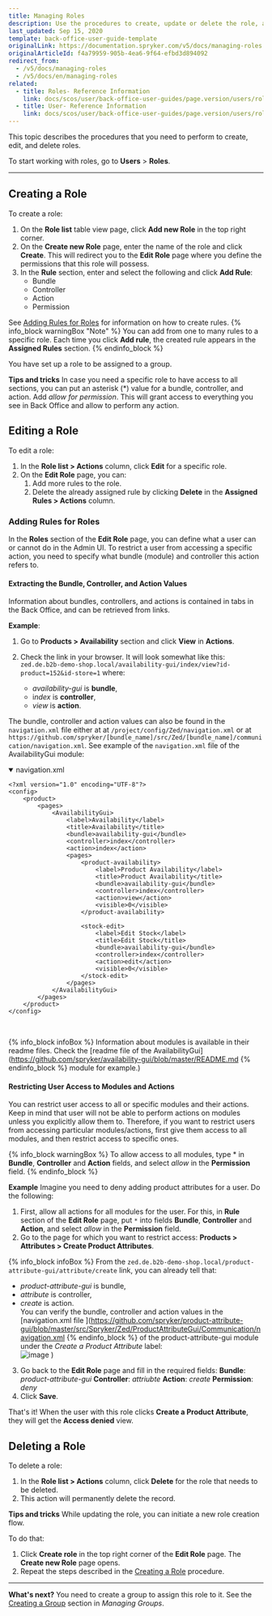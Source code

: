 ```yaml
---
title: Managing Roles
description: Use the procedures to create, update or delete the role, add a rule for the role, and assign the role to a group in the Back Office.
last_updated: Sep 15, 2020
template: back-office-user-guide-template
originalLink: https://documentation.spryker.com/v5/docs/managing-roles
originalArticleId: f4a79959-905b-4ea6-9f64-efbd3d894092
redirect_from:
  - /v5/docs/managing-roles
  - /v5/docs/en/managing-roles
related:
  - title: Roles- Reference Information
    link: docs/scos/user/back-office-user-guides/page.version/users/roles-groups-and-users/references/roles-reference-information.html
  - title: User- Reference Information
    link: docs/scos/user/back-office-user-guides/page.version/users/roles-groups-and-users/references/user-reference-information.html
---
```


This topic describes the procedures that you need to perform to create, edit, and delete roles.

To start working with roles, go to **Users** > **Roles**.
***
## Creating a Role
To create a role: 
1. On the **Role list** table view page, click **Add new Role** in the top right corner. 
2. On the **Create new Role** page, enter the name of the role and click **Create**. 
This will redirect you to the **Edit Role** page where you define the permissions that this role will possess.
3. In the **Rule** section, enter and select the following and click **Add Rule**:
    * Bundle
    * Controller
    * Action
    * Permission

See [Adding Rules for Roles](/docs/scos/user/back-office-user-guides/{{page.version}}/users/roles-groups-and-users/managing-roles.html#adding-rules-for-roles) for information on how to create rules.
{% info_block warningBox "Note" %}
You can add from one to many rules to a specific role. Each time you click **Add rule**, the created rule appears in the **Assigned Rules** section.
{% endinfo_block %}

You have set up a role to be assigned to a group. 

**Tips and tricks**
In case you need a specific role to have access to all sections, you can put an asterisk (*) value for a bundle, controller, and action. Add _allow for permission_. This will grant access to everything you see in Back Office and allow to perform any action.


## Editing a Role
To edit a role:

1. In the **Role list > Actions** column, click **Edit** for a specific role.  
2. On the **Edit Role** page, you can:
    1. Add more rules to the role.
    2. Delete the already assigned rule by clicking **Delete** in the **Assigned Rules > Actions** column.

### Adding Rules for Roles
In the **Roles** section of the **Edit Role** page, you can define what a user can or cannot do in the Admin UI. To restrict a user from accessing a specific action, you need to specify what bundle (module) and controller this action refers to.

#### Extracting the Bundle, Controller, and Action Values 

Information about bundles, controllers, and actions is contained in tabs in the Back Office, and can be retrieved from links. 

**Example**:
1. Go to **Products > Availability** section and click **View** in **Actions**. 
2. Check the link in your browser. It will look somewhat like this: `zed.de.b2b-demo-shop.local/availability-gui/index/view?id-product=152&id-store=1`
where: 

    * *availability-gui* is **bundle**, 
    * i*ndex* is **controller**,
    * *view* is **action**.

The bundle, controller and action values can also be found in the `navigation.xml` file either at 
at `/project/config/Zed/navigation.xml` or at ```https://github.com/spryker/[bundle_name]/src/Zed/[bundle_name]/communication/navigation.xml```. 
See example of the `navigation.xml` file of the AvailabilityGui module:

<details open>
<summary markdown='span'>navigation.xml</summary>
   
```
<?xml version="1.0" encoding="UTF-8"?>
<config>
    <product>
        <pages>
            <AvailabilityGui>
                <label>Availability</label>
                <title>Availability</title>
                <bundle>availability-gui</bundle>
                <controller>index</controller>
                <action>index</action>
                <pages>
                    <product-availability>
                        <label>Product Availability</label>
                        <title>Product Availability</title>
                        <bundle>availability-gui</bundle>
                        <controller>index</controller>
                        <action>view</action>
                        <visible>0</visible>
                    </product-availability>

                    <stock-edit>
                        <label>Edit Stock</label>
                        <title>Edit Stock</title>
                        <bundle>availability-gui</bundle>
                        <controller>index</controller>
                        <action>edit</action>
                        <visible>0</visible>
                    </stock-edit>
                </pages>
            </AvailabilityGui>
        </pages>
    </product>
</config>
```
 <br>
</details>

{% info_block infoBox %}
Information about modules is available in their readme files. Check the [readme file of the AvailabilityGui](https://github.com/spryker/availability-gui/blob/master/README.md
{% endinfo_block %} module for example.)

#### Restricting User Access to Modules and Actions

You can restrict user access to all or specific modules and their actions. 
Keep in mind that user will not be able to perform actions on modules unless you explicitly allow them to. Therefore, if you want to restrict users from accessing particular modules/actions, first give them access to all modules, and then restrict access to specific ones. 

{% info_block warningBox %}
To allow access to all modules, type * in **Bundle**, **Controller** and **Action** fields, and select _allow_ in the **Permission** field.
{% endinfo_block %}

**Example**
Imagine you need to deny adding product attributes for a user. Do the following:
1. First, allow all actions for all modules for the user. For this, in **Rule** section of the **Edit Role** page, put `*` into fields **Bundle**, **Controller** and **Action**, and select _allow_ in the **Permission** field.
2.  Go to the page for which you want to restrict access: **Products > Attributes > Create Product Attributes**.

{% info_block infoBox %}
From the `zed.de.b2b-demo-shop.local/product-attribute-gui/attribute/create` link, you can already tell that:<br>
- _product-attribute-gui_ is bundle,<br>
- _attribute_ is controller,<br>
- _create_ is action.<br>
You can verify the bundle, controller and action values in the [navigation.xml file ](https://github.com/spryker/product-attribute-gui/blob/master/src/Spryker/Zed/ProductAttributeGui/Communication/navigation.xml
{% endinfo_block %} of the product-attribute-gui module under the *Create a Product Attribute* label:<br>
![image](https://spryker.s3.eu-central-1.amazonaws.com/docs/User+Guides/Back+Office+User+Guides/Users+Control/Roles%2C+Groups+and+Users/Managing+Roles/Create+attribute.png) )

3. Go back to the **Edit Role** page and fill in the required fields:
**Bundle**: _product-attribute-gui_
**Controller**: _attriubte_
**Action**: _create_
**Permission**: _deny_
4. Click **Save**.

That's it! When the user with this role clicks **Create a Product Attribute**, they will get the **Access denied** view.

## Deleting a Role
To delete a role: 

1. In the **Role list > Actions** column, click **Delete** for the role that needs to be deleted.
2. This action will permanently delete the record. 

**Tips and tricks**
While updating the role, you can initiate a new role creation flow.

To do that:
1. Click **Create role** in the top right corner of the **Edit Role** page. 
    The **Create new Role** page opens. 
2. Repeat the steps described in the [Creating a Role](/docs/scos/user/back-office-user-guides/{{page.version}}/users/roles-groups-and-users/managing-roles.html#creating-a-role) procedure.
***
**What's next?**
You need to create a group to assign this role to it. See the [Creating a Group](/docs/scos/user/back-office-user-guides/{{page.version}}/users/managing-user-groups/creating-user-groups.html#creating-a-group) section in _Managing Groups_.

